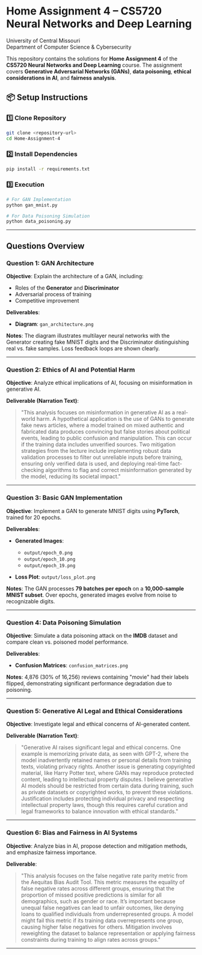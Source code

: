 
# Home Assignment 4 – CS5720 Neural Networks and Deep Learning

University of Central Missouri  
Department of Computer Science & Cybersecurity

This repository contains the solutions for **Home Assignment 4** of the **CS5720 Neural Networks and Deep Learning** course. The assignment covers **Generative Adversarial Networks (GANs)**, **data poisoning**, **ethical considerations in AI**, and **fairness analysis**.


## 📦 Setup Instructions

### 1️⃣ Clone Repository
```bash
git clone <repository-url>
cd Home-Assignment-4
````

### 2️⃣ Install Dependencies

```bash
pip install -r requirements.txt
```

### 3️⃣ Execution

```bash
# For GAN Implementation
python gan_mnist.py

# For Data Poisoning Simulation
python data_poisoning.py
```

---

## Questions Overview

### **Question 1: GAN Architecture**

**Objective**: Explain the architecture of a GAN, including:

* Roles of the **Generator** and **Discriminator**
* Adversarial process of training
* Competitive improvement

**Deliverables**:

* **Diagram**: `gan_architecture.png`

**Notes**:
The diagram illustrates multilayer neural networks with the Generator creating fake MNIST digits and the Discriminator distinguishing real vs. fake samples. Loss feedback loops are shown clearly.

---

### **Question 2: Ethics of AI and Potential Harm**

**Objective**: Analyze ethical implications of AI, focusing on misinformation in generative AI.

**Deliverable (Narration Text)**:

> "This analysis focuses on misinformation in generative AI as a real-world harm. A hypothetical application is the use of GANs to generate fake news articles, where a model trained on mixed authentic and fabricated data produces convincing but false stories about political events, leading to public confusion and manipulation. This can occur if the training data includes unverified sources. Two mitigation strategies from the lecture include implementing robust data validation processes to filter out unreliable inputs before training, ensuring only verified data is used, and deploying real-time fact-checking algorithms to flag and correct misinformation generated by the model, reducing its societal impact."

---

### **Question 3: Basic GAN Implementation**

**Objective**: Implement a GAN to generate MNIST digits using **PyTorch**, trained for 20 epochs.

**Deliverables**:

* **Generated Images**:

  * `output/epoch_0.png`
  * `output/epoch_10.png`
  * `output/epoch_19.png`
* **Loss Plot**: `output/loss_plot.png`

**Notes**:
The GAN processes **79 batches per epoch** on a **10,000-sample MNIST subset**. Over epochs, generated images evolve from noise to recognizable digits.

---

###  **Question 4: Data Poisoning Simulation**

**Objective**: Simulate a data poisoning attack on the **IMDB** dataset and compare clean vs. poisoned model performance.

**Deliverables**:

* **Confusion Matrices**: `confusion_matrices.png`

**Notes**:
4,876 (30% of 16,256) reviews containing "movie" had their labels flipped, demonstrating significant performance degradation due to poisoning.

---

###  **Question 5: Generative AI Legal and Ethical Considerations**

**Objective**: Investigate legal and ethical concerns of AI-generated content.

**Deliverable (Narration Text)**:

> "Generative AI raises significant legal and ethical concerns. One example is memorizing private data, as seen with GPT-2, where the model inadvertently retained names or personal details from training texts, violating privacy rights. Another issue is generating copyrighted material, like Harry Potter text, where GANs may reproduce protected content, leading to intellectual property disputes. I believe generative AI models should be restricted from certain data during training, such as private datasets or copyrighted works, to prevent these violations. Justification includes protecting individual privacy and respecting intellectual property laws, though this requires careful curation and legal frameworks to balance innovation with ethical standards."

---

###  **Question 6: Bias and Fairness in AI Systems**

**Objective**: Analyze bias in AI, propose detection and mitigation methods, and emphasize fairness importance.

**Deliverable**:

> "This analysis focuses on the false negative rate parity metric from the Aequitas Bias Audit Tool. This metric measures the equality of false negative rates across different groups, ensuring that the proportion of missed positive predictions is similar for all demographics, such as gender or race. It’s important because unequal false negatives can lead to unfair outcomes, like denying loans to qualified individuals from underrepresented groups. A model might fail this metric if its training data overrepresents one group, causing higher false negatives for others. Mitigation involves reweighting the dataset to balance representation or applying fairness constraints during training to align rates across groups."

---

